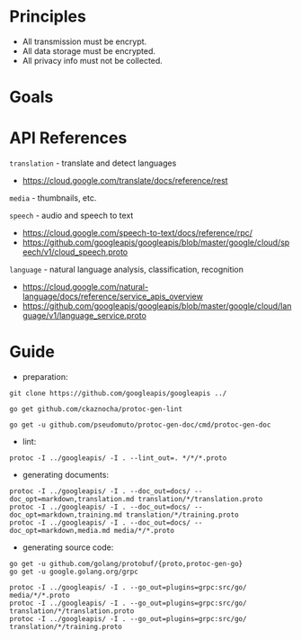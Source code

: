 # Principles

- All transmission must be encrypt.
- All data storage must be encrypted.
- All privacy info must not be collected.

# Goals



# API References

`translation` - translate and detect languages
  - https://cloud.google.com/translate/docs/reference/rest

`media` - thumbnails, etc.

`speech` - audio and speech to text
  - https://cloud.google.com/speech-to-text/docs/reference/rpc/
  - https://github.com/googleapis/googleapis/blob/master/google/cloud/speech/v1/cloud_speech.proto

`language` - natural language analysis, classification, recognition
  - https://cloud.google.com/natural-language/docs/reference/service_apis_overview
  - https://github.com/googleapis/googleapis/blob/master/google/cloud/language/v1/language_service.proto

# Guide

- preparation:
```
git clone https://github.com/googleapis/googleapis ../

go get github.com/ckaznocha/protoc-gen-lint

go get -u github.com/pseudomuto/protoc-gen-doc/cmd/protoc-gen-doc
```

- lint:
```
protoc -I ../googleapis/ -I . --lint_out=. */*/*.proto
```

- generating documents:
```
protoc -I ../googleapis/ -I . --doc_out=docs/ --doc_opt=markdown,translation.md translation/*/translation.proto
protoc -I ../googleapis/ -I . --doc_out=docs/ --doc_opt=markdown,training.md translation/*/training.proto
protoc -I ../googleapis/ -I . --doc_out=docs/ --doc_opt=markdown,media.md media/*/*.proto
```

- generating source code:

```
go get -u github.com/golang/protobuf/{proto,protoc-gen-go}
go get -u google.golang.org/grpc

protoc -I ../googleapis/ -I . --go_out=plugins=grpc:src/go/ media/*/*.proto
protoc -I ../googleapis/ -I . --go_out=plugins=grpc:src/go/ translation/*/translation.proto
protoc -I ../googleapis/ -I . --go_out=plugins=grpc:src/go/ translation/*/training.proto
```
